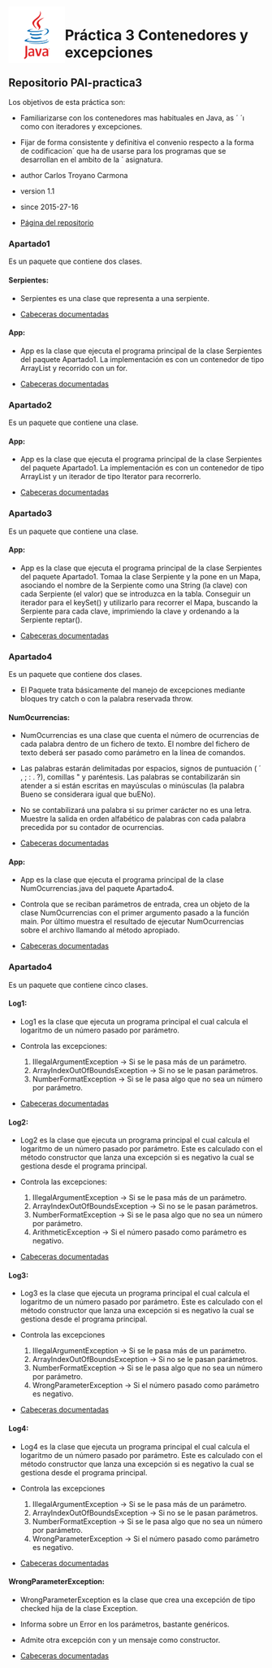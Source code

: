   <img src="./img/java.png" align="left" width="22%">

# Práctica 3 Contenedores y excepciones

## Repositorio PAI-practica3
Los objetivos de esta práctica son:
* Familiarizarse con los contenedores mas habituales en Java, as ´ ´ı como con
iteradores y excepciones.

* Fijar de forma consistente y definitiva el convenio respecto a la forma de codificacion´
que ha de usarse para los programas que se desarrollan en el ambito de la ´
asignatura.


* author  Carlos Troyano Carmona
* version 1.1
* since   2015-27-16
* [Página del repositorio](http://ctc87.github.io/PAI-practica3/doc/index.html)

### Apartado1
Es un paquete que contiene dos clases.

#### Serpientes:

* Serpientes es una clase que representa a una serpiente.

* [Cabeceras  documentadas](https://github.com/ctc87/PAI-practica3/blob/gh-pages/src/Apartado1/Serpientes.java)

#### App:

* App es la clase que ejecuta el programa principal de la clase Serpientes del paquete Apartado1.  La implementación es con un contenedor de tipo ArrayList y recorrido con un for.

* [Cabeceras  documentadas](https://github.com/ctc87/PAI-practica3/blob/gh-pages/src/Apartado1/App.java)

### Apartado2
  Es un paquete que contiene una clase.

#### App:

* App es la clase que ejecuta el programa principal de la clase Serpientes del paquete Apartado1.  La implementación es con un contenedor de tipo ArrayList y un iterador de tipo Iterator para recorrerlo.

* [Cabeceras  documentadas](https://github.com/ctc87/PAI-practica3/blob/gh-pages/src/Apartado2/App.java)

### Apartado3
  Es un paquete que contiene una clase.

#### App:

* App es la clase que ejecuta el programa principal de la clase Serpientes del paquete Apartado1. Tomaa la clase Serpiente y la pone en un Mapa, asociando el nombre de la Serpiente como una String (la clave) con cada Serpiente (el valor) que se introduzca en la tabla. Conseguir un iterador para el keySet() y utilizarlo para recorrer el Mapa, buscando la Serpiente para cada clave, imprimiendo la clave y ordenando a la Serpiente reptar().

* [Cabeceras  documentadas](https://github.com/ctc87/PAI-practica3/blob/gh-pages/src/Apartado3/App.java)

### Apartado4
  Es un paquete que contiene dos clases.

  * El Paquete trata básicamente del manejo de excepciones mediante bloques try catch o con la palabra reservada throw.

#### NumOcurrencias:
* NumOcurrencias es una clase que cuenta el número de ocurrencias de cada palabra dentro de un fichero de texto. El nombre del fichero de texto deberá ser pasado como parámetro en la línea de comandos.

* Las palabras estarán delimitadas por espacios, signos de puntuación ( ´ , ; : . ?), comillas " y paréntesis. Las palabras se contabilizarán sin atender a si están escritas en mayúsculas o minúsculas (la palabra Bueno se considerara igual que buENo).

* No se contabilizará una palabra si su primer carácter no es una letra. Muestre la salida en orden alfabético de palabras con cada palabra precedida por su contador de ocurrencias.

* [Cabeceras  documentadas](https://github.com/ctc87/PAI-practica3/blob/gh-pages/src/Apartado4/NumOcurrencias.java)

#### App:

* App es la clase que ejecuta el programa principal de la clase NumOcurrencias.java del paquete Apartado4.

* Controla que se reciban parámetros de entrada, crea un objeto de la clase NumOcurrencias con el primer argumento pasado a la función main. Por último muestra el resultado de ejecutar NumOcurrencias sobre el archivo llamando al método apropiado.

* [Cabeceras  documentadas](https://github.com/ctc87/PAI-practica3/blob/gh-pages/src/Apartado4/App.java)

### Apartado4
  Es un paquete que contiene cinco clases.

#### Log1:
* Log1 es la clase que ejecuta un programa principal el cual calcula el logaritmo de un número pasado por parámetro.

* Controla las excepciones:

  1. IllegalArgumentException -> Si se le pasa más de un parámetro.
  2. ArrayIndexOutOfBoundsException -> Si no se le pasan parámetros.
  3. NumberFormatException -> Si se le pasa algo que no sea un número por parámetro.

* [Cabeceras  documentadas](https://github.com/ctc87/PAI-practica3/blob/gh-pages/src/Apartado5/Log1.java)

#### Log2:
* Log2 es la clase que ejecuta un programa principal el cual calcula el logaritmo de un número pasado por parámetro. Este es calculado con el método constructor que lanza una excepción si es negativo la cual se gestiona desde el programa principal.

* Controla las excepciones:

  1. IllegalArgumentException -> Si se le pasa más de un parámetro.
  2. ArrayIndexOutOfBoundsException -> Si no se le pasan parámetros.
  3. NumberFormatException -> Si se le pasa algo que no sea un número por parámetro.
  4. ArithmeticException -> Si el número pasado como parámetro es negativo.

* [Cabeceras  documentadas](https://github.com/ctc87/PAI-practica3/blob/gh-pages/src/Apartado5/Log2.java)

#### Log3:
* Log3 es la clase que ejecuta un programa principal el cual calcula el logaritmo de un número pasado por parámetro. Este es calculado con el método constructor que lanza una excepción si es negativo la cual se gestiona desde el programa principal.

* Controla las excepciones

  1. IllegalArgumentException -> Si se le pasa más de un parámetro.
  2. ArrayIndexOutOfBoundsException -> Si no se le pasan parámetros.
  3. NumberFormatException -> Si se le pasa algo que no sea un número por parámetro.
  4. WrongParameterException -> Si el número pasado como parámetro es negativo.

* [Cabeceras  documentadas](https://github.com/ctc87/PAI-practica3/blob/gh-pages/src/Apartado5/Log3.java)

#### Log4:
* Log4 es la clase que ejecuta un programa principal el cual calcula el logaritmo de un número pasado por parámetro. Este es calculado con el método constructor que lanza una excepción si es negativo la cual se gestiona desde el programa principal.

* Controla las excepciones

  1. IllegalArgumentException -> Si se le pasa más de un parámetro.
  2. ArrayIndexOutOfBoundsException -> Si no se le pasan parámetros.
  3. NumberFormatException -> Si se le pasa algo que no sea un número por parámetro.
  4. WrongParameterException -> Si el número pasado como parámetro es negativo.

* [Cabeceras  documentadas](https://github.com/ctc87/PAI-practica3/blob/gh-pages/src/Apartado5/Log4.java)

#### WrongParameterException:
* WrongParameterException es la clase que crea una excepción de tipo checked hija de la clase Exception.

* Informa sobre un Error en los parámetros, bastante genéricos.

* Admite otra excepción con y un mensaje como constructor.

* [Cabeceras  documentadas](https://github.com/ctc87/PAI-practica3/blob/gh-pages/src/Apartado5/WrongParameterException.java)
